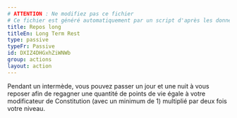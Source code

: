 ```yaml
---
# ATTENTION : Ne modifiez pas ce fichier
# Ce fichier est généré automatiquement par un script d'après les données du module Foundry VTT officiel et de sa traduction
title: Repos long
titleEn: Long Term Rest
type: passive
typeFr: Passive
id: DXIZ4DHGxhZiWNWb
group: actions
layout: action
---
```

Pendant un intermède, vous pouvez passer un jour et une nuit à vous reposer afin de regagner une quantité de points de vie égale à votre modificateur de Constitution (avec un minimum de 1) multiplié par deux fois votre niveau.


